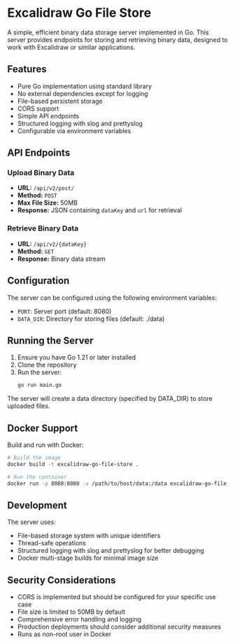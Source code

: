 # Excalidraw Go File Store

A simple, efficient binary data storage server implemented in Go. This server provides endpoints for storing and retrieving binary data, designed to work with Excalidraw or similar applications.

## Features

- Pure Go implementation using standard library
- No external dependencies except for logging
- File-based persistent storage
- CORS support
- Simple API endpoints
- Structured logging with slog and prettyslog
- Configurable via environment variables

## API Endpoints

### Upload Binary Data
- **URL:** `/api/v2/post/`
- **Method:** `POST`
- **Max File Size:** 50MB
- **Response:** JSON containing `dataKey` and `url` for retrieval

### Retrieve Binary Data
- **URL:** `/api/v2/{dataKey}`
- **Method:** `GET`
- **Response:** Binary data stream

## Configuration

The server can be configured using the following environment variables:
- `PORT`: Server port (default: 8080)
- `DATA_DIR`: Directory for storing files (default: ./data)

## Running the Server

1. Ensure you have Go 1.21 or later installed
2. Clone the repository
3. Run the server:
   ```bash
   go run main.go
   ```

The server will create a data directory (specified by DATA_DIR) to store uploaded files.

## Docker Support

Build and run with Docker:

```bash
# Build the image
docker build -t excalidraw-go-file-store .

# Run the container
docker run -p 8080:8080 -v /path/to/host/data:/data excalidraw-go-file-store
```

## Development

The server uses:
- File-based storage system with unique identifiers
- Thread-safe operations
- Structured logging with slog and prettyslog for better debugging
- Docker multi-stage builds for minimal image size

## Security Considerations

- CORS is implemented but should be configured for your specific use case
- File size is limited to 50MB by default
- Comprehensive error handling and logging
- Production deployments should consider additional security measures
- Runs as non-root user in Docker 